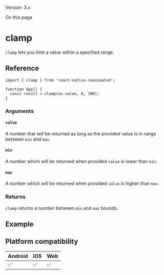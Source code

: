 Version: 3.x

On this page

# clamp

`clamp` lets you limit a value within a specified range.

## Reference

```
import { clamp } from 'react-native-reanimated';

function App() {
  const result = clamp(sv.value, 0, 100);
}
```

### Arguments

#### `value`

A number that will be returned as long as the provided value is in range between `min` and `max`.

#### `min`

A number which will be returned when provided `value` is lower than `min`.

#### `max`

A number which will be returned when provided `value` is higher than `max`.

### Returns

`clamp` returns a number between `min` and `max` bounds.

## Example

## Platform compatibility

|Android|iOS|Web|
|-|-|-|
|✅|✅|✅|
